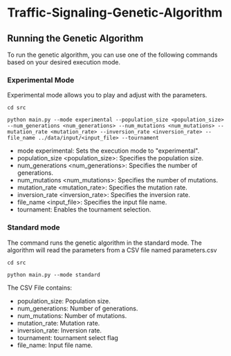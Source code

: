 # Traffic-Signaling-Genetic-Algorithm

## Running the Genetic Algorithm

To run the genetic algorithm, you can use one of the following commands based on your desired execution mode.

### Experimental Mode

Experimental mode allows you to play and adjust with the parameters. 

```shell
cd src

python main.py --mode experimental --population_size <population_size> --num_generations <num_generations> --num_mutations <num_mutations> --mutation_rate <mutation_rate> --inversion_rate <inversion_rate> --file_name ../data/input/<input_file> --tournament
```

- mode experimental: Sets the execution mode to "experimental".
- population_size <population_size>: Specifies the population size.
- num_generations <num_generations>: Specifies the number of generations.
- num_mutations <num_mutations>: Specifies the number of mutations.
- mutation_rate <mutation_rate>: Specifies the mutation rate.
- inversion_rate <inversion_rate>: Specifies the inversion rate.
- file_name <input_file>: Specifies the input file name.
- tournament: Enables the tournament selection.

### Standard mode

The command runs the genetic algorithm in the standard mode. The algorithm will read the parameters from a CSV file named parameters.csv 

```shell
cd src

python main.py --mode standard
```

The CSV File contains:

- population_size: Population size.
- num_generations: Number of generations.
- num_mutations: Number of mutations.
- mutation_rate: Mutation rate.
- inversion_rate: Inversion rate.
- tournament: tournament select flag
- file_name: Input file name.
